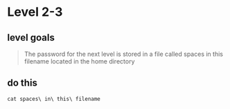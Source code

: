 # Level 2-3


## level goals

> The password for the next level is stored in a file called spaces in this filename located in the home directory


## do this
`cat spaces\ in\ this\ filename`
